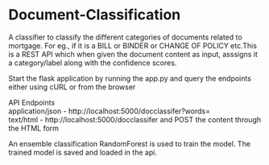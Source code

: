 # Document-Classification

A classifier to classify the different categories of documents related to mortgage. For eg., if it is a BILL or BINDER or CHANGE OF POLICY etc.This is a REST API which when given the document content as input, asssigns it a category/label along with the confidence scores.<br>
 
Start the flask application by running the app.py and query the endpoints either using cURL or from the browser<br>

API Endpoints<br>
application/json - http://localhost:5000/docclassifer?words=<document content in text><br>
text/html - http://localhost:5000/docclassifer and POST the content through the HTML form <br>

An ensemble classification RandomForest is used to train the model. The trained model is saved and loaded in the api.<br>
